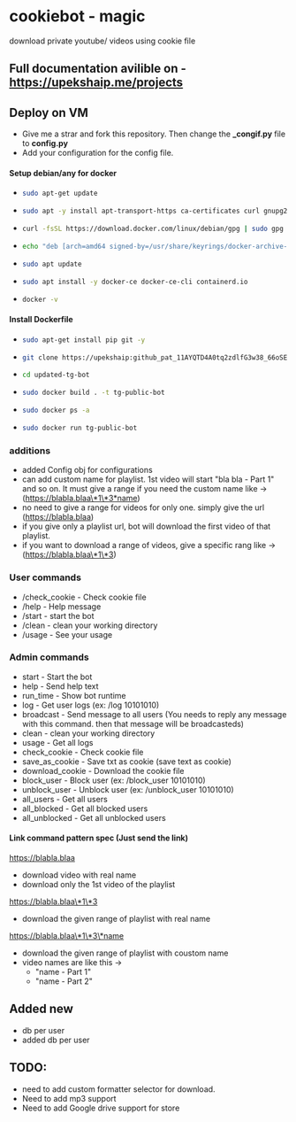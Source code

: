 # cookiebot - magic

download private youtube/ videos using cookie file

## Full documentation avilible on - https://upekshaip.me/projects

## Deploy on VM

- Give me a strar and fork this repository. Then change the **\_congif.py** file to **config.py**
- Add your configuration for the config file.

#### Setup debian/any for docker

- ```sh
  sudo apt-get update
  ```
- ```sh
  sudo apt -y install apt-transport-https ca-certificates curl gnupg2 software-properties-common
  ```
- ```sh
  curl -fsSL https://download.docker.com/linux/debian/gpg | sudo gpg --dearmor -o /usr/share/keyrings/docker-archive-keyring.gpg
  ```
- ```sh
  echo "deb [arch=amd64 signed-by=/usr/share/keyrings/docker-archive-keyring.gpg] https://download.docker.com/linux/debian $(lsb_release -cs) stable" | sudo tee /etc/apt/sources.list.d/docker.list
  ```
- ```sh
  sudo apt update
  ```
- ```sh
  sudo apt install -y docker-ce docker-ce-cli containerd.io
  ```
- ```sh
  docker -v
  ```

#### Install Dockerfile

- ```sh
  sudo apt-get install pip git -y
  ```
- ```sh
  git clone https://upekshaip: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@github.com/upekshaip/updated-tg-bot.git
  ```
- ```sh
  cd updated-tg-bot
  ```
- ```sh
  sudo docker build . -t tg-public-bot
  ```
- ```sh
  sudo docker ps -a
  ```
- ```sh
  sudo docker run tg-public-bot
  ```

### additions

- added Config obj for configurations
- can add custom name for playlist. 1st video will start "bla bla - Part 1" and so on.
  It must give a range if you need the custom name like -> (https://blabla.blaa\*1\*3*name)
- no need to give a range for videos for only one. simply give the url (https://blabla.blaa)
- if you give only a playlist url, bot will download the first video of that playlist.
- if you want to download a range of videos, give a specific rang like -> (https://blabla.blaa\*1\*3)

### User commands

- /check_cookie - Check cookie file
- /help - Help message
- /start - start the bot
- /clean - clean your working directory
- /usage - See your usage

### Admin commands

- start - Start the bot
- help - Send help text
- run_time - Show bot runtime
- log - Get user logs (ex: /log 10101010)
- broadcast - Send message to all users (You needs to reply any message with this command. then that message will be broadcasteds)
- clean - clean your working directory
- usage - Get all logs
- check_cookie - Check cookie file
- save_as_cookie - Save txt as cookie (save text as cookie)
- download_cookie - Download the cookie file
- block_user - Block user (ex: /block_user 10101010)
- unblock_user - Unblock user (ex: /unblock_user 10101010)
- all_users - Get all users
- all_blocked - Get all blocked users
- all_unblocked - Get all unblocked users

#### Link command pattern spec (Just send the link)

https://blabla.blaa

- download video with real name
- download only the 1st video of the playlist

https://blabla.blaa\*1\*3

- download the given range of playlist with real name

https://blabla.blaa\*1\*3\*name

- download the given range of playlist with coustom name
- video names are like this ->
  - "name - Part 1"
  - "name - Part 2"

## Added new

- db per user
- added db per user

## TODO:

- need to add custom formatter selector for download.
- Need to add mp3 support
- Need to add Google drive support for store
